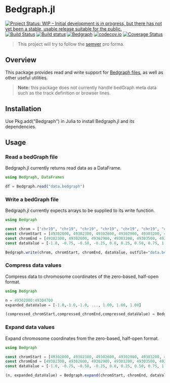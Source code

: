 # Bedgraph.jl

[![Project Status: WIP – Initial development is in progress, but there has not yet been a stable, usable release suitable for the public.](http://www.repostatus.org/badges/latest/wip.svg)](http://www.repostatus.org/#wip)
[![Build Status](https://travis-ci.org/CiaranOMara/Bedgraph.jl.svg?branch=master)](https://travis-ci.org/CiaranOMara/Bedgraph.jl)
[![Build status](https://ci.appveyor.com/api/projects/status/jny2ep4u3cmly8pj/branch/master?svg=true)](https://ci.appveyor.com/project/CiaranOMara/Bedgraph-jl/branch/master)
[![Bedgraph](http://pkg.julialang.org/badges/Bedgraph_0.6.svg)](http://pkg.julialang.org/?pkg=Bedgraph)
[![codecov.io](http://codecov.io/github/CiaranOMara/Bedgraph.jl/coverage.svg?branch=master)](http://codecov.io/github/CiaranOMara/Bedgraph.jl?branch=master)
[![Coverage Status](https://coveralls.io/repos/github/CiaranOMara/Bedgraph.jl/badge.svg?branch=master)](https://coveralls.io/github/CiaranOMara/Bedgraph.jl?branch=master)

> This project will try to follow the [semver](http://semver.org) pro forma.

## Overview
This package provides read and write support for [Bedgraph files](https://genome.ucsc.edu/goldenPath/help/bedgraph.html), as well as other useful utilities.

> **Note:**  this package does not currently handle bedGraph meta data such as the track definition or browser lines.

## Installation
Use Pkg.add("Bedgraph") in Julia to install Bedgraph.jl and its dependencies.

## Usage

### Read a bedGraph file
Bedgraph.jl currently returns read data as a DataFrame.

```julia
using Bedgraph, DataFrames

df = Bedgraph.read("data.bedgraph")
```
### Write a bedGraph file
Bedgraph.jl currently expects arrays to be supplied to its write function.

```julia
using Bedgraph

const chrom = ["chr19", "chr19", "chr19", "chr19", "chr19", "chr19", "chr19", "chr19", "chr19"]
const chromStart = [49302000, 49302300, 49302600, 49302900, 49303200, 49303500, 49303800, 49304100, 49304400]
const chromEnd = [49302300, 49302600, 49302900, 49303200, 49303500, 49303800, 49304100, 49304400, 49304700]
const dataValue = [-1.0, -0.75, -0.50, -0.25, 0.0, 0.25, 0.50, 0.75, 1.00]

Bedgraph.write(chrom, chromStart, chromEnd, dataValue, outfile="data.bedgraph")
```
### Compress data values
Compress data to chromosome coordinates of the zero-based, half-open format.

```julia
using Bedgraph

n = 49302000:49304700
expanded_dataValue = [-1.0,-1.0,-1.0, ..., 1.00, 1.00, 1.00]

(compressed_chromStart,compressed_chromEnd,compressed_dataValue) = Bedgraph.compress(n,expanded_dataValue)
```

### Expand data values
Expand chromosome coordinates from the zero-based, half-open format.

```julia
using Bedgraph

const chromStart = [49302000, 49302300, 49302600, 49302900, 49303200, 49303500, 49303800, 49304100, 49304400]
const chromEnd = [49302300, 49302600, 49302900, 49303200, 49303500, 49303800, 49304100, 49304400, 49304700]
const dataValue = [-1.0, -0.75, -0.50, -0.25, 0.0, 0.25, 0.50, 0.75, 1.00]

(n, expanded_dataValue) = Bedgraph.expand(chromStart, chromEnd, dataValue)
```
